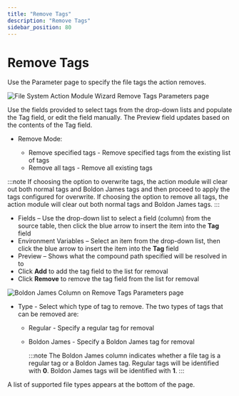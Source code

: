 ```yaml
---
title: "Remove Tags"
description: "Remove Tags"
sidebar_position: 80
---
```


# Remove Tags

Use the Parameter page to specify the file tags the action removes.

![File System Action Module Wizard Remove Tags Parameters page](/images/accessanalyzer/12.0/admin/action/filesystem/parameters/removetags.webp)

Use the fields provided to select tags from the drop-down lists and populate the Tag field, or edit
the field manually. The Preview field updates based on the contents of the Tag field.

- Remove Mode:

    - Remove specified tags - Remove specified tags from the existing list of tags
    - Remove all tags - Remove all existing tags

:::note
If choosing the option to overwrite tags, the action module will clear out both normal
tags and Boldon James tags and then proceed to apply the tags configured for overwrite. If choosing
the option to remove all tags, the action module will clear out both normal tags and Boldon James
tags.
:::


- Fields – Use the drop-down list to select a field (column) from the source table, then click the
  blue arrow to insert the item into the **Tag** field
- Environment Variables – Select an item from the drop-down list, then click the blue arrow to
  insert the item into the **Tag** field
- Preview – Shows what the compound path specified will be resolved in to
- Click **Add** to add the tag field to the list for removal
- Click **Remove** to remove the tag field from the list for removal

![Boldon James Column on Remove Tags Parameters page](/images/accessanalyzer/12.0/admin/action/filesystem/parameters/addremovetagsboldonjames.webp)

- Type - Select which type of tag to remove. The two types of tags that can be removed are:

    - Regular - Specify a regular tag for removal
    - Boldon James - Specify a Boldon James tag for removal

        :::note
        The Boldon James column indicates whether a file tag is a regular tag or a Boldon
        James tag. Regular tags will be identified with **0**. Boldon James tags will be identified
        with **1**.
        :::


A list of supported file types appears at the bottom of the page.
